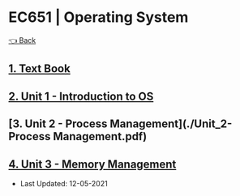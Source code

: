 # EC651 | Operating System

[👈 Back](./../)

## [1. Text Book](./Operating%20Systems%20-%20Textbook.pdf)
## [2. Unit 1 - Introduction to OS](./Unit_1-Introduction%20of%20OS%20%281%29.pdf)
## [3. Unit 2 - Process Management](./Unit_2-Process Management.pdf)
## [4. Unit 3 - Memory Management](./Unit_3-Memory_management.pdf)
  - Last Updated: 12-05-2021


<script src="https://code.jquery.com/jquery-3.6.0.slim.min.js" integrity="sha256-u7e5khyithlIdTpu22PHhENmPcRdFiHRjhAuHcs05RI=" crossorigin="anonymous"></script>
<script>
$(".btn")[0].innerHTML = "Home";
$(".btn")[0].href = "./../../../EC6XX/";
</script>